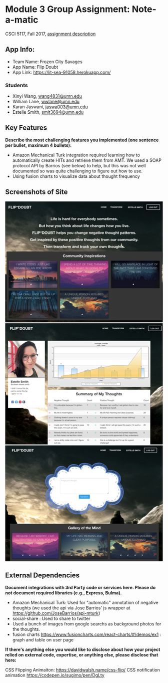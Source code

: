 # Module 3 Group Assignment: Note-a-matic

CSCI 5117, Fall 2017, [assignment description](https://docs.google.com/document/d/13q79EywC9TzWts9K-10b_tKA-ZVyv9_avWGJpgprA6A)

## App Info:

* Team Name: Frozen City Savages
* App Name: Flip Doubt
* App Link: <https://lit-sea-91058.herokuapp.com/>

### Students

* Xinyi Wang, wang4831@umn.edu
* William Lane, wwlane@umn.edu
* Karan Jaswani, jaswa003@umn.edu
* Estelle Smith, smit3694@umn.edu

## Key Features

**Describe the most challenging features you implemented
(one sentence per bullet, maximum 4 bullets):**

* Amazon Mechanical Turk integration required learning how to automatically create HITs and retrieve them from AMT. We used a SOAP protocol API by Barrios (see below) to help, but this was not well documented so was quite challenging to figure out how to use.
* Using fusion charts to visualize data about thought frequency


## Screenshots of Site

![homepage](/home.png?raw=true "homepage")
![profile](/profile.png?raw=true "profile page")
![transform](/transform_gallery.png?raw=true "transform and gallery")


## External Dependencies

**Document integrations with 3rd Party code or services here.
Please do not document required libraries (e.g., Express, Bulma).**

* Amazon Mechanical Turk: Used for "automatic" annotation of negative thoughts
   (we used the api via Jose Barrios' js wrapper at https://github.com/JoseBarrios/api-mturk)
* social-share : Used to share to twitter
* Used a bunch of images from google searchs as background photos for the thoughts.
* fusion charts https://www.fusioncharts.com/react-charts/#/demos/ex1 : graph and table on user page


**If there's anything else you would like to disclose about how your project
relied on external code, expertise, or anything else, please disclose that
here:**

CSS Flipping Animaiton: <https://davidwalsh.name/css-flip/>
CSS notification animation https://codepen.io/sugimo/pen/DgLty
